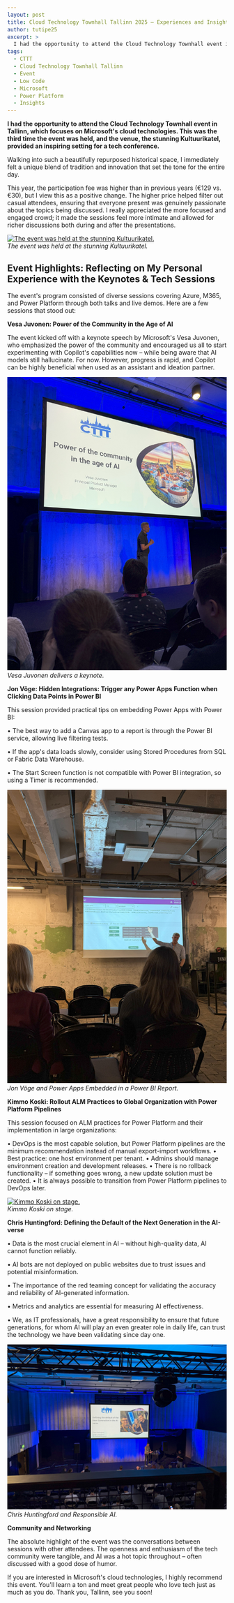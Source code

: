 ```yaml
---
layout: post
title: Cloud Technology Townhall Tallinn 2025 – Experiences and Insights
author: tutipe25
excerpt: >
  I had the opportunity to attend the Cloud Technology Townhall event in Tallinn, which focuses on Microsoft's cloud technologies. This was the third time the event was held, and the venue, the stunning Kultuurikatel, provided an inspiring setting for a tech conference.
tags:
  - CTTT
  - Cloud Technology Townhall Tallinn
  - Event
  - Low Code
  - Microsoft
  - Power Platform
  - Insights
---
```


**I had the opportunity to attend the Cloud Technology Townhall event in Tallinn, which focuses on Microsoft's cloud technologies. This was the third time the event was held, and the venue, the stunning Kultuurikatel, provided an inspiring setting for a tech conference.**

Walking into such a beautifully repurposed historical space, I immediately felt a unique blend of tradition and innovation that set the tone for the entire day.

This year, the participation fee was higher than in previous years (€129 vs. €30), but I view this as a positive change. The higher price helped filter out casual attendees, ensuring that everyone present was genuinely passionate about the topics being discussed. I really appreciated the more focused and engaged crowd; it made the sessions feel more intimate and allowed for richer discussions both during and after the presentations.

[![The event was held at the stunning Kultuurikatel.](/img/2025-cttt/001-img-cttt2025.jpg)](/img/2025-cttt/001-img-cttt2025.jpg)<br>
*The event was held at the stunning Kultuurikatel.*

## Event Highlights: Reflecting on My Personal Experience with the Keynotes & Tech Sessions

The event's program consisted of diverse sessions covering Azure, M365, and Power Platform through both talks and live demos. Here are a few sessions that stood out:

**Vesa Juvonen: Power of the Community in the Age of AI**<br>

The event kicked off with a keynote speech by Microsoft's Vesa Juvonen, who emphasized the power of the community and encouraged us all to start experimenting with Copilot's capabilities now – while being aware that AI models still hallucinate. For now. However, progress is rapid, and Copilot can be highly beneficial when used as an assistant and ideation partner.

[![Vesa Juvonen delivers a keynote.](/img/2025-cttt/002-img-cttt2025.jpg)](/img/2025-cttt/002-img-cttt2025.jpg)<br>
*Vesa Juvonen delivers a keynote.*

**Jon Vöge: Hidden Integrations: Trigger any Power Apps Function when Clicking Data Points in Power BI**<br>

This session provided practical tips on embedding Power Apps with Power BI:

• The best way to add a Canvas app to a report is through the Power BI service, allowing live filtering tests.

• If the app's data loads slowly, consider using Stored Procedures from SQL or Fabric Data Warehouse.

• The Start Screen function is not compatible with Power BI integration, so using a Timer is recommended.

[![Jon Vöge and Power Apps Embedded in a Power BI Report.](/img/2025-cttt/003-img-cttt2025.jpg)](/img/2025-cttt/003-img-cttt2025.jpg)<br>
*Jon Vöge and Power Apps Embedded in a Power BI Report.*

**Kimmo Koski: Rollout ALM Practices to Global Organization with Power Platform Pipelines**<br>

This session focused on ALM practices for Power Platform and their implementation in large organizations:

• DevOps is the most capable solution, but Power Platform pipelines are the minimum recommendation instead of manual export-import workflows.
• Best practice: one host environment per tenant.
• Admins should manage environment creation and development releases.
• There is no rollback functionality – if something goes wrong, a new update solution must be created.
• It is always possible to transition from Power Platform pipelines to DevOps later.

[![Kimmo Koski on stage.](/img/2025-cttt/004-img-cttt2025.jpg)](/img/2025-cttt/004-img-cttt2025.jpg)<br>
*Kimmo Koski on stage.*

**Chris Huntingford: Defining the Default of the Next Generation in the AI-verse**<br>

• Data is the most crucial element in AI – without high-quality data, AI cannot function reliably.

• AI bots are not deployed on public websites due to trust issues and potential misinformation.

• The importance of the red teaming concept for validating the accuracy and reliability of AI-generated information.

• Metrics and analytics are essential for measuring AI effectiveness.

• We, as IT professionals, have a great responsibility to ensure that future generations, for whom AI will play an even greater role in daily life, can trust the technology we have been validating since day one.

[![Chris Huntingford and Responsible AI.](/img/2025-cttt/005-img-cttt2025.jpg)](/img/2025-cttt/005-img-cttt2025.jpg)<br>
*Chris Huntingford and Responsible AI.*


**Community and Networking**<br>

The absolute highlight of the event was the conversations between sessions with other attendees. The openness and enthusiasm of the tech community were tangible, and AI was a hot topic throughout – often discussed with a good dose of humor.

If you are interested in Microsoft's cloud technologies, I highly recommend this event. You'll learn a ton and meet great people who love tech just as much as you do. Thank you, Tallinn, see you soon!

